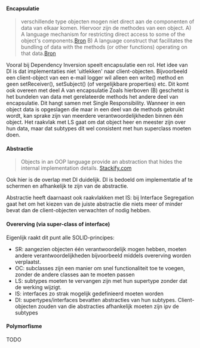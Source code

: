 #### Encapsulatie
> verschillende type objecten mogen niet direct aan de componenten of data van elkaar komen. Hiervoor zijn de methodes van een object.
> A) A language mechanism for restricting direct access to some of the object's components.[Bron](https://en.wikipedia.org/wiki/Encapsulation_(computer_programming))
> B) A language construct that facilitates the bundling of data with the methods (or other functions) operating on that data.[Bron](https://en.wikipedia.org/wiki/Encapsulation_(computer_programming))

Vooral bij Dependency Inversion speelt encapsulatie een rol. Het idee van DI is dat implementaties niet 'uitlekken' naar client-objecten. Bijvoorbeeld een client-object van een e-mail logger wil alleen een write() method en geen setReceiver(), setSubject() (of vergelijkbare properties) etc. Dit komt ook overeen met deel A van encapsulatie
Zoals hierboven (B) geschetst is het bundelen van data met gerelateerde methods het andere deel van encapsulatie. Dit hangt samen met Single Responsibility. Wanneer in een object data is opgeslagen die maar in een deel van de methods gebruikt wordt, kan sprake zijn van meerdere verantwoordelijkheden binnen één object.
Het raakvlak met LS gaat om dat object heer en meester zijn over hun data, maar dat subtypes dit wel consistent met hun superclass moeten doen.

#### Abstractie
> Objects in an OOP language provide an abstraction that hides the internal implementation details. [Stackify.com](https://stackify.com/oop-concept-abstraction/)

Ook hier is de overlap met DI duidelijk. DI is bedoeld om implementatie af te schermen en afhankelijk te zijn van de abstractie.

Abstractie heeft daarnaast ook raakvlakken met IS: bij Interface Segregation gaat het om het kiezen van de juiste abstractie die niets meer of minder bevat dan de client-objecten verwachten of nodig hebben.

#### Overerving (via super-class of interface)
Eigenlijk raakt dit punt alle SOLID-principes:
- SR: aangezien objecten één verantwoordelijk mogen hebben, moeten andere verantwoordelijkheden bijvoorbeeld middels overerving worden verplaatst.
- OC: subclasses zijn een manier om snel functionaliteit toe te voegen, zonder de andere classes aan te moeten passen
- LS: subtypes moeten te vervangen zijn met hun supertype zonder dat de werking wijzigt.
- IS: interfaces zo strak mogelijk gedefinieerd moeten worden
- DI: supertypes/interfaces bevatten abstracties van hun subtypes. Client-objecten zouden van die abstracties afhankelijk moeten zijn ipv de subtypes

#### Polymorfisme
TODO
